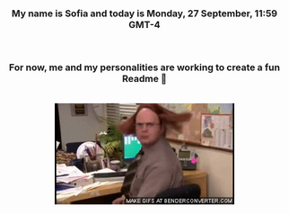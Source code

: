 


<div align="center">
<h3 >My name is Sofia and today is Monday, 27 September, 11:59 GMT-4</h3><br>
<h3 >For now, me and my personalities are working to create a fun Readme 👋
</h3><br>
<img src='img/dwight.gif' alt='working...'/>
</div>
